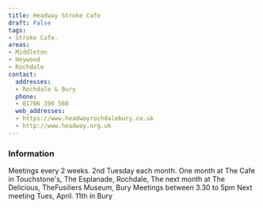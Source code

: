 ```yaml
---
title: Headway Stroke Cafe
draft: False
tags:
- Stroke Cafe.
areas:
- Middleton
- Heywood
- Rochdale
contact:
  addresses:
  - Rochdale & Bury
  phone:
  - 01706 390 560
  web_addresses:
  - https://www.headwayrochdalebury.co.uk
  - http://www.headway.org.uk
---
```


### Information
Meetings every 2 weeks.  2nd Tuesday each month.
One month at The Cafe in Touchstone's, 
The Esplanade, Rochdale, 
The next month at
The Delicious, TheFusiliers Museum, Bury
Meetings between 3.30 to 5pm
Next meeting Tues, April. 11th in Bury
